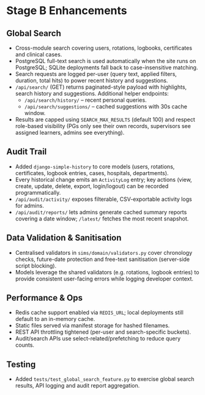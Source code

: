 # Stage B Enhancements

## Global Search
- Cross-module search covering users, rotations, logbooks, certificates and clinical cases.
- PostgreSQL full-text search is used automatically when the site runs on PostgreSQL; SQLite deployments fall back to case-insensitive matching.
- Search requests are logged per-user (query text, applied filters, duration, total hits) to power recent history and suggestions.
- `/api/search/` (GET) returns paginated-style payload with highlights, search history and suggestions. Additional helper endpoints:
  - `/api/search/history/` – recent personal queries.
  - `/api/search/suggestions/` – cached suggestions with 30s cache window.
- Results are capped using `SEARCH_MAX_RESULTS` (default 100) and respect role-based visibility (PGs only see their own records, supervisors see assigned learners, admins see everything).

## Audit Trail
- Added `django-simple-history` to core models (users, rotations, certificates, logbook entries, cases, hospitals, departments).
- Every historical change emits an `ActivityLog` entry; key actions (view, create, update, delete, export, login/logout) can be recorded programmatically.
- `/api/audit/activity/` exposes filterable, CSV-exportable activity logs for admins.
- `/api/audit/reports/` lets admins generate cached summary reports covering a date window; `/latest/` fetches the most recent snapshot.

## Data Validation & Sanitisation
- Centralised validators in `sims/domain/validators.py` cover chronology checks, future-date protection and free-text sanitisation (server-side script blocking).
- Models leverage the shared validators (e.g. rotations, logbook entries) to provide consistent user-facing errors while logging developer context.

## Performance & Ops
- Redis cache support enabled via `REDIS_URL`; local deployments still default to an in-memory cache.
- Static files served via manifest storage for hashed filenames.
- REST API throttling tightened (per-user and search-specific buckets).
- Audit/search APIs use select-related/prefetching to reduce query counts.

## Testing
- Added `tests/test_global_search_feature.py` to exercise global search results, API logging and audit report aggregation.
